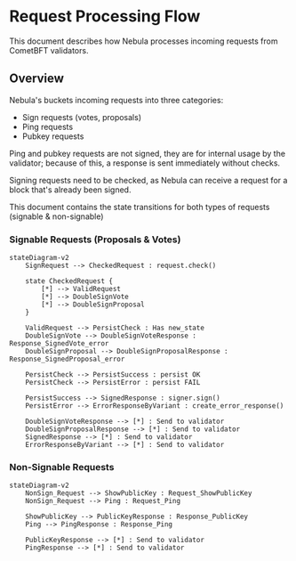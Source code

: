 # Request Processing Flow

This document describes how Nebula processes incoming requests from CometBFT validators. 

## Overview

Nebula's buckets incoming requests into three categories:

- Sign requests (votes, proposals)
- Ping requests
- Pubkey requests

Ping and pubkey requests are not signed, they are for internal usage by the validator; because of this, a response is sent immediately without checks.

Signing requests need to be checked, as Nebula can receive a request for a block that's already been signed.

This document contains the state transitions for both types of requests (signable & non-signable)

### Signable Requests (Proposals & Votes)

```mermaid
stateDiagram-v2
    SignRequest --> CheckedRequest : request.check()
    
    state CheckedRequest {
        [*] --> ValidRequest
        [*] --> DoubleSignVote
        [*] --> DoubleSignProposal
    }
    
    ValidRequest --> PersistCheck : Has new_state
    DoubleSignVote --> DoubleSignVoteResponse : Response_SignedVote_error
    DoubleSignProposal --> DoubleSignProposalResponse : Response_SignedProposal_error
    
    PersistCheck --> PersistSuccess : persist OK
    PersistCheck --> PersistError : persist FAIL
    
    PersistSuccess --> SignedResponse : signer.sign()
    PersistError --> ErrorResponseByVariant : create_error_response()
    
    DoubleSignVoteResponse --> [*] : Send to validator
    DoubleSignProposalResponse --> [*] : Send to validator
    SignedResponse --> [*] : Send to validator
    ErrorResponseByVariant --> [*] : Send to validator
```

### Non-Signable Requests

```mermaid
stateDiagram-v2
    NonSign_Request --> ShowPublicKey : Request_ShowPublicKey
    NonSign_Request --> Ping : Request_Ping
    
    ShowPublicKey --> PublicKeyResponse : Response_PublicKey
    Ping --> PingResponse : Response_Ping
    
    PublicKeyResponse --> [*] : Send to validator
    PingResponse --> [*] : Send to validator
```
